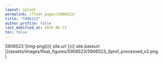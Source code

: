 ```yaml
---
layout: splash
permalink: /float_pages/5906523/
title: "5906523"
author_profile: false
last_modified_at: 2025-06-13
toc: false
---
```

 
5906523
![img-png]({{ site.url }}{{ site.baseurl }}/assets/images/float_figures/5906523/5906523_Sprof_processed_v2.png)